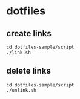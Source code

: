 # dotfiles

## create links
```
cd dotfiles-sample/script
./link.sh
```

## delete links
```
cd dotfiles-sample/script
./unlink.sh
```

